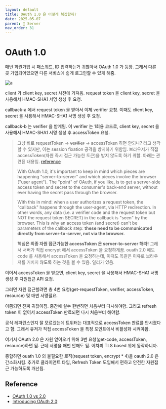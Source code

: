 ```yaml
---
layout: default
title: OAuth 1.0 은 어떻게 복잡할까?
date: 2025-05-07
parent: 📌 Server
nav_order: 31
---
```


# OAuth 1.0

매번 회원가입 시 패스워드, ID 입력하는거 귀찮아서 OAuth 1.0 가 등장. 그래서 다른 곳 가입되어있으면 다른 서비스에 쉽게 로그인할 수 있게 해줌.

![a](../2025-05-07-20-21-20.png)

client 가 client key, secret 사전에 가져옴. request token 을 client key, secret 을 사용해서 HMAC-SHA1 서명 생성 후 요청. 

callback-a 에서 request token 을 받아서 이제 verifier 요청. 이때도 client key, secret 을 사용해서 HMAC-SHA1 서명 생성 후 요청. 

callback-b 는 verifier 을 받게됨. 이 verifier 는 1회용 코드로, client key, secret 을 사용해서 HMAC-SHA1 서명 생성 후 accessToken 요청.

> 그냥 바로 requestToken -> ~~verifier~~ -> accessToken 하면 안되나? 라고 생각할 수 있지만, 이는 session fixation 공격을 방지하기 위함임. 브라우저가 직접 accessToken(자원 즉시 접근 가능한 토큰)을 받지 않도록 하기 위함. 아래는 관련된 내용임. [reference](https://stackoverflow.com/questions/2886803/why-does-an-authorized-oauth-1-0-request-token-need-to-be-exchanged-for-an-acces)
> 
> With OAuth 1.0, it's important to keep in mind which pieces are happening "server-to-server" and which pieces involve the browser ("user agent"). The "point" of OAuth, if you like, is to get a server-side access token and secret to the consumer's back-end server, without ever having the secret pass through the browser.
> 
> With this in mind: when a user authorizes a request token, the "callback" happens through the user-agent, via HTTP redirection. In other words, any data (i.e. a verifier code and the request token but NOT the request token SECRET) in the callback is "seen" by the browser. This is why an access token (and secret) can't be parameters of the callback step: **these need to be communicated directly from server-to-server, not via the browser.**
>
> **핵심은 최종 자원 접근가능한 accessToken 은 server-to-server 해라!** 그래서 서버가 직접 encrypt 해서 accessToken 을 요청하게끔. ouath 2.0 에도 code 를 사용해서 accessToken 을 요청하는데, 이때도 똑같은 이유로 브라우저를 거치지 않도록 하는 것을 볼 수 있음. 일리가 있음.


이어서 accessToken 을 받으면, client key, secret 을 사용해서 HMAC-SHA1 서명 생성 후 자원접근 API 요청.

그러면 자원 접근할려면 총 4번 요청(get-requestToken, verifier, accessToken, resource) 및 매번 서명필요.

이쯤되면 진짜 귀찮아짐. 중간에 실수 한번하면 처음부터 다시해야함. 그리고 refresh token 이 없어서 accessToken 만료되면 다시 처음부터 해야함.

공식 레퍼런스인지 잘 모르겠는데 트위터는 대표적으로 accessToken 만료를 안시켰다고 함. 그래서 유저가 직접 accessToken 을 특정 포인트에서 비활성화 시켜야함.

여기서 OAuth 2.0 은 자원 얻어오기 위해 3번 요청(get-code, accessToken, resource)하면 됨. 근데 서명을 매번 안해도 됨. 어차피 TLS based 위에 동작하니까.

종합하면 ouath 1.0 의 불필요한 로직(request token, encrypt * 4)을 oauth 2.0 은 간소화시킴. 추가로 클라이언트 타입, Refresh Token 도입해서 편하고 안전한 자원접근 가능하도록 개선됨.

## Reference
* [OAuth 1.0 vs 2.0](https://medium.com/@greekykhs/whats-the-difference-oauth-1-0-and-oauth-2-0-9f1d22e06963)
* [Introducing OAuth 2.0](https://web.archive.org/web/20170306105554/http://hueniverse.com/2010/05/15/introducing-oauth-2-0/)